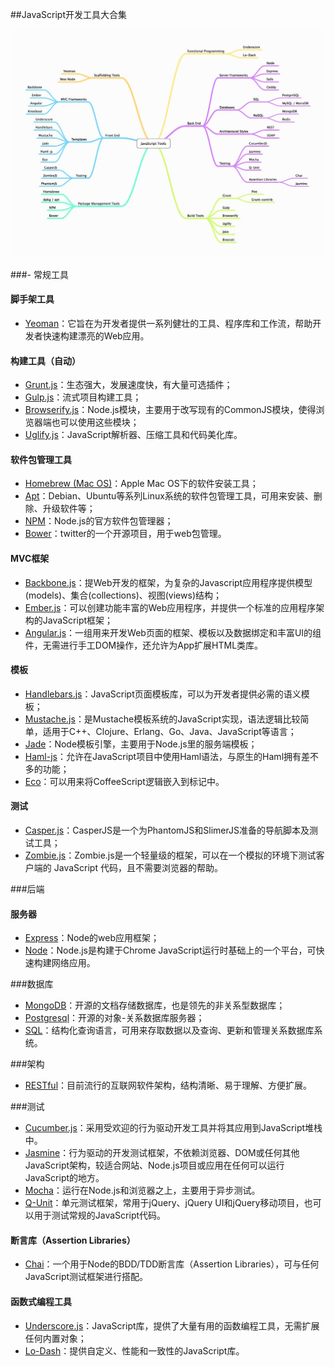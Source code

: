 ##JavaScript开发工具大合集

![picture][picture_path]

###- 常规工具

#### 脚手架工具
- [Yeoman][Yeoman]：它旨在为开发者提供一系列健壮的工具、程序库和工作流，帮助开发者快速构建漂亮的Web应用。

#### 构建工具（自动）

- [Grunt.js][Grunt.js]：生态强大，发展速度快，有大量可选插件；
- [Gulp.js][Gulp.js]：流式项目构建工具；
- [Browserify.js][Browserify.js]：Node.js模块，主要用于改写现有的CommonJS模块，使得浏览器端也可以使用这些模块；
- [Uglify.js][Uglify.js]：JavaScript解析器、压缩工具和代码美化库。

#### 软件包管理工具

- [Homebrew (Mac OS)][Homebrew (Mac OS)]：Apple Mac OS下的软件安装工具；
- [Apt][Apt]：Debian、Ubuntu等系列Linux系统的软件包管理工具，可用来安装、删除、升级软件等；
- [NPM][NPM]：Node.js的官方软件包管理器；
- [Bower][Bower]：twitter的一个开源项目，用于web包管理。

#### MVC框架

- [Backbone.js][Backbone.js]：提Web开发的框架，为复杂的Javascript应用程序提供模型(models)、集合(collections)、视图(views)结构；
- [Ember.js][Ember.js]：可以创建功能丰富的Web应用程序，并提供一个标准的应用程序架构的JavaScript框架；
- [Angular.js][Angular.js]：一组用来开发Web页面的框架、模板以及数据绑定和丰富UI的组件，无需进行手工DOM操作，还允许为App扩展HTML类库。

#### 模板

- [Handlebars.js][Handlebars.js]：JavaScript页面模板库，可以为开发者提供必需的语义模板；
- [Mustache.js][Mustache.js]：是Mustache模板系统的JavaScript实现，语法逻辑比较简单，适用于C++、Clojure、Erlang、Go、Java、JavaScript等语言；
- [Jade][Jade]：Node模板引擎，主要用于Node.js里的服务端模板；
- [Haml-js][Haml-js]：允许在JavaScript项目中使用Haml语法，与原生的Haml拥有差不多的功能；
- [Eco][Eco]：可以用来将CoffeeScript逻辑嵌入到标记中。

#### 测试

- [Casper.js][Casper.js]：CasperJS是一个为PhantomJS和SlimerJS准备的导航脚本及测试工具；
- [Zombie.js][Zombie.js]：Zombie.js是一个轻量级的框架，可以在一个模拟的环境下测试客户端的 JavaScript 代码，且不需要浏览器的帮助。

###后端

#### 服务器

- [Express][Express]：Node的web应用框架；
- [Node][Node]：Node.js是构建于Chrome JavaScript运行时基础上的一个平台，可快速构建网络应用。

###数据库

- [MongoDB][MongoDB]：开源的文档存储数据库，也是领先的非关系型数据库；
- [Postgresql][Postgresql]：开源的对象-关系数据库服务器；
- [SQL][SQL]：结构化查询语言，可用来存取数据以及查询、更新和管理关系数据库系统。

###架构

- [RESTful][RESTful]：目前流行的互联网软件架构，结构清晰、易于理解、方便扩展。

###测试

- [Cucumber.js][Cucumber.js]：采用受欢迎的行为驱动开发工具并将其应用到JavaScript堆栈中。
- [Jasmine][Jasmine]：行为驱动的开发测试框架，不依赖浏览器、DOM或任何其他JavaScript架构，较适合网站、Node.js项目或应用在任何可以运行JavaScript的地方。
- [Mocha][Mocha]：运行在Node.js和浏览器之上，主要用于异步测试。
- [Q-Unit][Q-Unit]：单元测试框架，常用于jQuery、jQuery UI和jQuery移动项目，也可以用于测试常规的JavaScript代码。

#### 断言库（Assertion Libraries）

- [Chai][Chai]：一个用于Node的BDD/TDD断言库（Assertion Libraries），可与任何JavaScript测试框架进行搭配。

#### 函数式编程工具

- [Underscore.js][Underscore.js]：JavaScript库，提供了大量有用的函数编程工具，无需扩展任何内置对象；
- [Lo-Dash][Lo-Dash]：提供自定义、性能和一致性的JavaScript库。



<!--link params-->
[picture_path]:./Resources/javascript_dev_utils_01.jpg
[Yeoman]:http://yeoman.io/
[Grunt.js]:http://gruntjs.com/
[Gulp.js]:http://gulpjs.com/
[Browserify.js]:http://browserify.org/
[Uglify.js]:http://marijnhaverbeke.nl/uglifyjs

[Homebrew (Mac OS)]:http://brew.sh/
[Apt]:https://help.ubuntu.com/12.04/serverguide/apt-get.html
[NPM]:https://www.npmjs.org/
[Bower]:http://bower.io/

[Backbone.js]:http://backbonejs.org/
[Ember.js]:http://emberjs.com/
[Angular.js]:http://angularjs.org/

[Handlebars.js]:http://handlebarsjs.com/
[Mustache.js]:http://mustache.github.io/
[Jade]:http://jade-lang.com/
[Haml-js]:https://github.com/creationix/haml-js
[Eco]:https://github.com/sstephenson/eco

[Casper.js]:http://casperjs.org/
[Zombie.js]:http://zombie.labnotes.org/

[Express]:http://expressjs.com/
[Node]:http://nodejs.org/

[MongoDB]:https://www.mongodb.org/
[Postgresql]:http://www.postgresql.org/
[SQL]:http://www.sqlcourse.com/intro.html

[RESTful]:http://www.baidu.com

[Cucumber.js]:https://github.com/cucumber/cucumber-js
[Jasmine]:http://jasmine.github.io/
[Mocha]:http://visionmedia.github.io/mocha/
[Q-Unit]:https://qunitjs.com/

[Chai]:http://chaijs.com/

[Underscore.js]:http://underscorejs.org/
[Lo-Dash]:http://lodash.com/